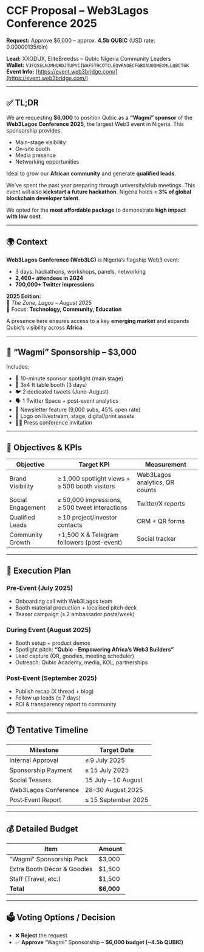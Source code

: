 # CCF Proposal – Web3Lagos Conference 2025

**Request:** Approve $6,000 – approx. **4.5b QUBIC** (USD rate: 0.00000135/bln)

**Lead:** XXODUX, EliteBreedss – Qubic Nigeria Community Leaders  
**Wallet:** `VJFQSSLNJMHQRDJTUPVCIWAFSTHCOTCLEQVRNOECFGBOAUOQMEXMLLQBCTGK`  
**Event Info:** [https://event.web3bridge.com/](https://event.web3bridge.com/)

---

## ✅ TL;DR

We are requesting **$6,000** to position Qubic as a **“Wagmi” sponsor** of the **Web3Lagos Conference 2025**, the largest Web3 event in Nigeria. This sponsorship provides:

- Main-stage visibility  
- On-site booth  
- Media presence  
- Networking opportunities

Ideal to grow our **African community** and generate **qualified leads**.

We've spent the past year preparing through university/club meetings. This event will also **kickstart a future hackathon**. Nigeria holds ≈ **3% of global blockchain developer talent**.

We opted for the **most affordable package** to demonstrate **high impact with low cost**.

---

## 🌍 Context

**Web3Lagos Conference (Web3LC)** is Nigeria’s flagship Web3 event:
- 3 days: hackathons, workshops, panels, networking
- **2,400+ attendees in 2024**
- **700,000+ Twitter impressions**

**2025 Edition:**  
📍 *The Zone, Lagos – August 2025*  
🎯 Focus: **Technology, Community, Education**

A presence here ensures access to a key **emerging market** and expands Qubic’s visibility across **Africa**.

---

## 🧾 “Wagmi” Sponsorship – $3,000

Includes:

- 🎤 10-minute sponsor spotlight (main stage)  
- 🧷 3x4 ft table booth (3 days)  
- 🐦 2 dedicated tweets (June–August)  
- 🗣️ 1 Twitter Space + post-event analytics  
- 📰 Newsletter feature (9,000 subs, 45% open rate)  
- 🎥 Logo on livestream, stage, digital/print assets  
- 🧑‍💼 Press conference invitation

---

## 🎯 Objectives & KPIs

| Objective         | Target KPI                                           | Measurement                        |
|------------------|------------------------------------------------------|------------------------------------|
| Brand Visibility | ≥ 1,000 spotlight views + ≥ 500 booth visitors       | Web3Lagos analytics, QR counts     |
| Social Engagement| ≥ 50,000 impressions, ≥ 500 tweet interactions       | Twitter/X reports                  |
| Qualified Leads  | ≥ 10 project/investor contacts                       | CRM + QR forms                     |
| Community Growth | +1,500 X & Telegram followers (post-event)          | Social tracker                     |

---

## 📅 Execution Plan

### Pre‑Event (July 2025)
- Onboarding call with Web3Lagos team  
- Booth material production + localised pitch deck  
- Teaser campaign (≥ 2 ambassador posts/week)

### During Event (August 2025)
- Booth setup + product demos  
- Spotlight pitch: **“Qubic – Empowering Africa’s Web3 Builders”**  
- Lead capture (QR, goodies, meeting scheduler)  
- Outreach: Qubic Academy, media, KOL, partnerships

### Post‑Event (September 2025)
- Publish recap (X thread + blog)  
- Follow up leads (≤ 7 days)  
- ROI & transparency report to community

---

## ⏱️ Tentative Timeline

| Milestone               | Target Date           |
|------------------------|-----------------------|
| Internal Approval       | ≤ 9 July 2025         |
| Sponsorship Payment     | ≤ 15 July 2025        |
| Social Teasers          | 15 July – 10 August   |
| Web3Lagos Conference    | 28–30 August 2025     |
| Post‑Event Report       | ≤ 15 September 2025   |

---

## 💰 Detailed Budget

| Item                          | Amount     |
|-------------------------------|------------|
| "Wagmi" Sponsorship Pack      | $3,000     |
| Extra Booth Décor & Goodies   | $1,500     |
| Staff (Travel, etc.)          | $1,500     |
| **Total**                     | **$6,000** |

---

## 🗳️ Voting Options / Decision

- ❌ **Reject** the request  
- ✅ **Approve** “Wagmi” Sponsorship – **$6,000 budget (~4.5b QUBIC)**

